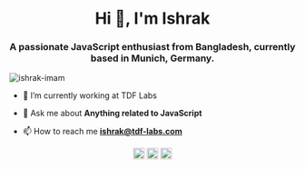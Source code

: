 <!--
**ishrak-imam/ishrak-imam** is a ✨ _special_ ✨ repository because its `README.md` (this file) appears on your GitHub profile.

Here are some ideas to get you started:

- 🔭 I’m currently working on ...
- 🌱 I’m currently learning ...
- 👯 I’m looking to collaborate on ...
- 🤔 I’m looking for help with ...
- 💬 Ask me about ...
- 📫 How to reach me: ...
- 😄 Pronouns: ...
- ⚡ Fun fact: ...
-->

<h1 align="center">Hi 👋, I'm Ishrak</h1>
<h3 align="center">A passionate JavaScript enthusiast from Bangladesh, currently based in Munich, Germany.</h3>
<p align="left"> <img src="https://komarev.com/ghpvc/?username=ishrak-imam" alt="ishrak-imam" /> </p>

- 🔭 I’m currently working at TDF Labs

- 💬 Ask me about **Anything related to JavaScript**

- 📫 How to reach me **ishrak@tdf-labs.com**

<!-- <p align="left"><img src="https://konpa.github.io/devicon/devicon.git/icons/react/react-original-wordmark.svg" alt="react" width="20" height="20"/> <img src="https://konpa.github.io/devicon/devicon.git/icons/angularjs/angularjs-original.svg" alt="angularjs" width="20" height="20"/> <img src="https://konpa.github.io/devicon/devicon.git/icons/amazonwebservices/amazonwebservices-original-wordmark.svg" alt="aws" width="20" height="20"/> <img src="https://konpa.github.io/devicon/devicon.git/icons/docker/docker-original-wordmark.svg" alt="docker" width="20" height="20"/> <img src="https://konpa.github.io/devicon/devicon.git/icons/javascript/javascript-original.svg" alt="javascript" width="20" height="20"/> <img src="https://konpa.github.io/devicon/devicon.git/icons/rust/rust-plain.svg" alt="rust" width="20" height="20"/> <img src="https://konpa.github.io/devicon/devicon.git/icons/nodejs/nodejs-original-wordmark.svg" alt="nodejs" width="20" height="20"/> <img src="https://konpa.github.io/devicon/devicon.git/icons/nginx/nginx-original.svg" alt="nginx" width="20" height="20"/> <img src="https://konpa.github.io/devicon/devicon.git/icons/linux/linux-original.svg" alt="linux" width="20" height="20"/> <img src="https://konpa.github.io/devicon/devicon.git/icons/redux/redux-original.svg" alt="redux" width="20" height="20"/> <img src="https://konpa.github.io/devicon/devicon.git/icons/webpack/webpack-original.svg" alt="webpack" width="20" height="20"/> <img src="https://konpa.github.io/devicon/devicon.git/icons/express/express-original-wordmark.svg" alt="express" width="20" height="20"/></p><p align="center"> <img src="https://github-readme-stats.vercel.app/api?username=ishrak-imam&show_icons=true" alt="ishrak-imam" /> </p> -->

<p align="center">
<a href="https://twitter.com/ishrak_imam" target="blank"><img align="center" src="https://cdn.jsdelivr.net/npm/simple-icons@3.0.1/icons/twitter.svg" alt="ishrak_imam" height="20" width="20" /></a>
<a href="https://linkedin.com/in/ishrak-ibne-imam-823449ab" target="blank"><img align="center" src="https://cdn.jsdelivr.net/npm/simple-icons@3.0.1/icons/linkedin.svg" alt="ishrak-ibne-imam-823449ab" height="20" width="20" /></a>
<a href="https://stackoverflow.com/users/7088438/ishrak" target="blank"><img align="center" src="https://cdn.jsdelivr.net/npm/simple-icons@3.0.1/icons/stackoverflow.svg" alt="7088438/ishrak" height="20" width="20" /></a>
</p>
